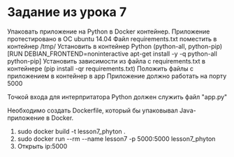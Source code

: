 # Задание из урока 7

Упаковать приложение на Python в Docker контейнер.
Приложение протестировано в ОС ubuntu 14.04
Файл requirements.txt поместить в контейнер /tmp/
Установить в контейнер Python (python-all, python-pip)
[RUN DEBIAN_FRONTEND=noninteractive apt-get install -y -q python-all python-pip]
Установить зависимости из файла с requirements.txt в контейнере (pip install -qr requirements.txt)
Положить файлы с приложением в контейнер в app
Приложение должно работать на порту 5000

Точкой входа для интерпритатора Python должен служить файл "app.py" 

Необходимо создать Dockerfile, который бы упаковывал Java-приложение в Docker.

1. sudo docker build -t lesson7_phyton .
2. sudo docker run --rm --name lesson7 -p 5000:5000 lesson7_phyton
3. Открыть ip:5000
